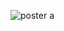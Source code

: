 ![poster](https://github.com/DickyAndi14/distro/assets/71749211/b193959b-ac8f-4430-b674-55bc12486bd8)
a
